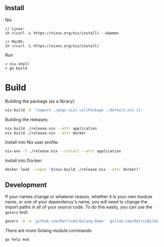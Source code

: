 ## Install

Nix
```
// Linux:
sh <(curl -L https://nixos.org/nix/install) --daemon

// MacOS:
sh <(curl -L https://nixos.org/nix/install)
```

Run
```
> nix-shell
> go build
```

# Build

Building the package (as a library):

```sh
nix-build -E '(import ./pkgs.nix).callPackage ./default.nix {}'
```

Building the releases:

```sh
nix-build ./release.nix --attr application
nix-build ./release.nix --attr docker
```

Install into Nix user profile:

```sh
nix-env -f ./release.nix --install --attr application
```

Install into Docker:

```sh
docker load --input "$(nix-build ./release.nix --attr docker)"
```

## Development

If your names change or whatever reason, whether it is your own module name, or one of your dependency's name, you will need to change the import paths in all of your source code. To do this easily, you can use the `govers` tool:

```sh
govers -d -m 'github.com/MatrixAI/Golang-Demo' 'gitlab.com/MatrixAI/Golang-Demo'
```

There are more Golang module commands:

```sh
go help mod
```
